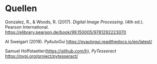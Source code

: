 # Quellen

Gonzalez, R., & Woods, R. (2017). _Digital Image Processing_. (4th ed.). Pearson International. https://elibrary.pearson.de/book/99.150005/9781292223070

Al Sweigart (2019). _PyAutoGui_ https://pyautogui.readthedocs.io/en/latest/

Samuel Hoffstaetter(https://github.com/h), _PyTesseract_ https://pypi.org/project/pytesseract/

